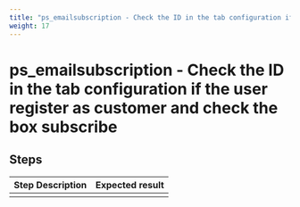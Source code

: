 ```yaml
---
title: "ps_emailsubscription - Check the ID in the tab configuration if the user register as customer and check the box subscribe"
weight: 17
---
```


# ps_emailsubscription - Check the ID in the tab configuration if the user register as customer and check the box subscribe
## Steps
| Step Description | Expected result |
| ----- | ----- |
|  |  |
